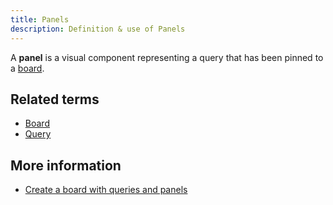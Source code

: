```yaml
---
title: Panels 
description: Definition & use of Panels 
---
```

A **panel** is a visual component representing a query that has been pinned to a [board](../board-dashboard-living).

## Related terms

- [Board](../board-dashboard-living)
- [Query](../query)

## More information

- [Create a board with queries and panels](https://scuba.atlassian.net/wiki/spaces/CSSD/pages/1234632768/Create+a+board+with+queries+and+panels)
